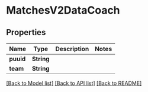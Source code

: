 # MatchesV2DataCoach

## Properties

Name | Type | Description | Notes
------------ | ------------- | ------------- | -------------
**puuid** | **String** |  | 
**team** | **String** |  | 

[[Back to Model list]](../README.md#documentation-for-models) [[Back to API list]](../README.md#documentation-for-api-endpoints) [[Back to README]](../README.md)


